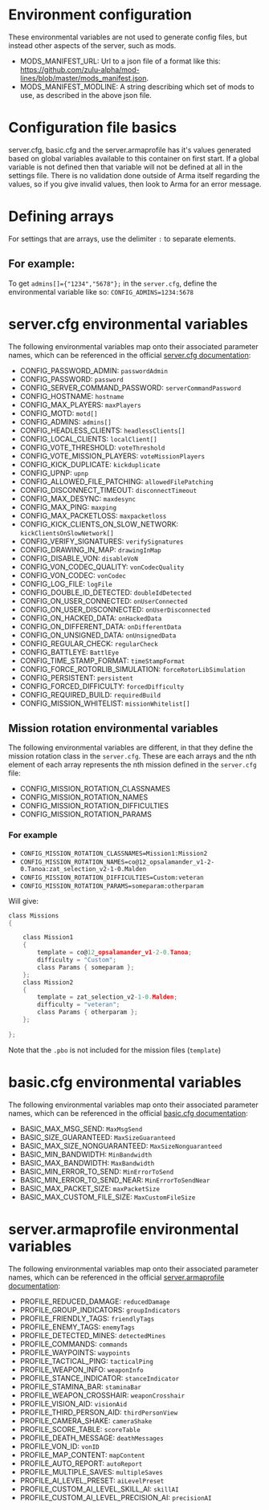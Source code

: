 # Environment configuration
These environmental variables are not used to generate config files, but instead other aspects of the server, such as mods.
* MODS_MANIFEST_URL: Url to a json file of a format like this: https://github.com/zulu-alpha/mod-lines/blob/master/mods_manifest.json.
* MODS_MANIFEST_MODLINE: A string describing which set of mods to use, as described in the above json file.

# Configuration file basics
server.cfg, basic.cfg and the server.armaprofile has it's values generated based on global variables available to this container on first start.
If a global variable is not defined then that variable will not be defined at all in the settings file.
There is no validation done outside of Arma itself regarding the values, so if you give invalid values, then look to Arma for an error message.

# Defining arrays
For settings that are arrays, use the delimiter `:` to separate elements.
## For example:
To get `admins[]={"1234","5678"};` in the `server.cfg`, define the environmental variable like so: `CONFIG_ADMINS=1234:5678`

# server.cfg environmental variables
The following environmental variables map onto their associated parameter names, which can be referenced in the official [server.cfg documentation](https://community.bistudio.com/wiki/server.cfg):
* CONFIG_PASSWORD_ADMIN: `passwordAdmin`
* CONFIG_PASSWORD: `password`
* CONFIG_SERVER_COMMAND_PASSWORD: `serverCommandPassword`
* CONFIG_HOSTNAME: `hostname`
* CONFIG_MAX_PLAYERS: `maxPlayers`
* CONFIG_MOTD: `motd[]`
* CONFIG_ADMINS: `admins[]`
* CONFIG_HEADLESS_CLIENTS: `headlessClients[]`
* CONFIG_LOCAL_CLIENTS: `localClient[]`
* CONFIG_VOTE_THRESHOLD: `voteThreshold`
* CONFIG_VOTE_MISSION_PLAYERS: `voteMissionPlayers`
* CONFIG_KICK_DUPLICATE: `kickduplicate`
* CONFIG_UPNP: `upnp`
* CONFIG_ALLOWED_FILE_PATCHING: `allowedFilePatching`
* CONFIG_DISCONNECT_TIMEOUT: `disconnectTimeout`
* CONFIG_MAX_DESYNC: `maxdesync`
* CONFIG_MAX_PING: `maxping`
* CONFIG_MAX_PACKETLOSS: `maxpacketloss`
* CONFIG_KICK_CLIENTS_ON_SLOW_NETWORK: `kickClientsOnSlowNetwork[]`
* CONFIG_VERIFY_SIGNATURES: `verifySignatures`
* CONFIG_DRAWING_IN_MAP: `drawingInMap`
* CONFIG_DISABLE_VON: `disableVoN`
* CONFIG_VON_CODEC_QUALITY: `vonCodecQuality`
* CONFIG_VON_CODEC: `vonCodec`
* CONFIG_LOG_FILE: `logFile`
* CONFIG_DOUBLE_ID_DETECTED: `doubleIdDetected`
* CONFIG_ON_USER_CONNECTED: `onUserConnected`
* CONFIG_ON_USER_DISCONNECTED: `onUserDisconnected`
* CONFIG_ON_HACKED_DATA: `onHackedData`
* CONFIG_ON_DIFFERENT_DATA: `onDifferentData`
* CONFIG_ON_UNSIGNED_DATA: `onUnsignedData`
* CONFIG_REGULAR_CHECK: `regularCheck`
* CONFIG_BATTLEYE: `BattlEye`
* CONFIG_TIME_STAMP_FORMAT: `timeStampFormat`
* CONFIG_FORCE_ROTORLIB_SIMULATION: `forceRotorLibSimulation`
* CONFIG_PERSISTENT: `persistent`
* CONFIG_FORCED_DIFFICULTY: `forcedDifficulty`
* CONFIG_REQUIRED_BUILD: `requiredBuild`
* CONFIG_MISSION_WHITELIST: `missionWhitelist[]`
## Mission rotation environmental variables
The following environmental variables are different, in that they define the mission rotation class in the `server.cfg`.
These are each arrays and the nth element of each array represents the nth mission defined in the `server.cfg` file:
* CONFIG_MISSION_ROTATION_CLASSNAMES
* CONFIG_MISSION_ROTATION_NAMES
* CONFIG_MISSION_ROTATION_DIFFICULTIES
* CONFIG_MISSION_ROTATION_PARAMS
### For example
* `CONFIG_MISSION_ROTATION_CLASSNAMES=Mission1:Mission2`
* `CONFIG_MISSION_ROTATION_NAMES=co@12_opsalamander_v1-2-0.Tanoa:zat_selection_v2-1-0.Malden`
* `CONFIG_MISSION_ROTATION_DIFFICULTIES=Custom:veteran`
* `CONFIG_MISSION_ROTATION_PARAMS=someparam:otherparam`

Will give:
```c
class Missions
{

	class Mission1
	{
		template = co@12_opsalamander_v1-2-0.Tanoa;
		difficulty = "Custom";
		class Params { someparam };
	};
	class Mission2
	{
		template = zat_selection_v2-1-0.Malden;
		difficulty = "veteran";
		class Params { otherparam };
	};
	
};
```
Note that the `.pbo` is not included for the mission files (`template`)

# basic.cfg environmental variables
The following environmental variables map onto their associated parameter names, which can be referenced in the official [basic.cfg documentation](https://community.bistudio.com/wiki/basic.cfg):
* BASIC_MAX_MSG_SEND: `MaxMsgSend`
* BASIC_SIZE_GUARANTEED: `MaxSizeGuaranteed`
* BASIC_MAX_SIZE_NONGUARANTEED: `MaxSizeNonguaranteed`
* BASIC_MIN_BANDWIDTH: `MinBandwidth`
* BASIC_MAX_BANDWIDTH: `MaxBandwidth`
* BASIC_MIN_ERROR_TO_SEND: `MinErrorToSend`
* BASIC_MIN_ERROR_TO_SEND_NEAR: `MinErrorToSendNear`
* BASIC_MAX_PACKET_SIZE: `maxPacketSize`
* BASIC_MAX_CUSTOM_FILE_SIZE: `MaxCustomFileSize`

# server.armaprofile environmental variables
The following environmental variables map onto their associated parameter names, which can be referenced in the official [server.armaprofile documentation](https://community.bistudio.com/wiki/server.armaprofile#Arma_3):
* PROFILE_REDUCED_DAMAGE: `reducedDamage`
* PROFILE_GROUP_INDICATORS: `groupIndicators`
* PROFILE_FRIENDLY_TAGS: `friendlyTags`
* PROFILE_ENEMY_TAGS: `enemyTags`
* PROFILE_DETECTED_MINES: `detectedMines`
* PROFILE_COMMANDS: `commands`
* PROFILE_WAYPOINTS: `waypoints`
* PROFILE_TACTICAL_PING: `tacticalPing`
* PROFILE_WEAPON_INFO: `weaponInfo`
* PROFILE_STANCE_INDICATOR: `stanceIndicator`
* PROFILE_STAMINA_BAR: `staminaBar`
* PROFILE_WEAPON_CROSSHAIR: `weaponCrosshair`
* PROFILE_VISION_AID: `visionAid`
* PROFILE_THIRD_PERSON_AID: `thirdPersonView`
* PROFILE_CAMERA_SHAKE: `cameraShake`
* PROFILE_SCORE_TABLE: `scoreTable`
* PROFILE_DEATH_MESSAGE: `deathMessages`
* PROFILE_VON_ID: `vonID`
* PROFILE_MAP_CONTENT: `mapContent`
* PROFILE_AUTO_REPORT: `autoReport`
* PROFILE_MULTIPLE_SAVES: `multipleSaves`
* PROFILE_AI_LEVEL_PRESET: `aiLevelPreset`
* PROFILE_CUSTOM_AI_LEVEL_SKILL_AI: `skillAI`
* PROFILE_CUSTOM_AI_LEVEL_PRECISION_AI: `precisionAI`

